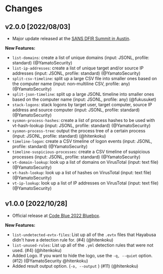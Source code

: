# Changes

## v2.0.0 [2022/08/03]

- Major update released at the [SANS DFIR Summit in Austin](https://www.sans.org/cyber-security-training-events/digital-forensics-summit-2023/).

**New Features:**

- `list-domains`: create a list of unique domains (input: JSONL, profile: standard) (@YamatoSecurity)
- `list-ip-addresses`: create a list of unique target and/or source IP addresses (input: JSONL, profile: standard) (@YamatoSecurity)
- `split-csv-timeline`: split up a large CSV file into smaller ones based on the computer name (input: non-multiline CSV, profile: any) (@YamatoSecurity)
- `split-json-timeline`: split up a large JSONL timeline into smaller ones based on the computer name (input: JSONL, profile: any) (@fukusuket)
- `stack-logons`: stack logons by target user, target computer, source IP address and source computer (input: JSONL, profile: standard) (@YamatoSecurity)
- `sysmon-process-hashes`: create a list of process hashes to be used with vt-hash-lookup (input: JSONL, profile: standard) (@YamatoSecurity)
- `sysmon-process-tree`: output the process tree of a certain process (input: JSONL, profile: standard) (@hitenkoku)
- `timeline-logon`: create a CSV timeline of logon events (input: JSONL, profile: standard) (@YamatoSecurity)
- `timeline-suspicious-processes`: create a CSV timeline of suspicious processes (input: JSONL, profile: standard) (@YamatoSecurity)
- `vt-domain-lookup`: look up a list of domains on VirusTotal (input: text file) (@YamatoSecurity)
- `vt-hash-lookup`: look up a list of hashes on VirusTotal (input: text file) (@YamatoSecurity)
- `vt-ip-lookup`: look up a list of IP addresses on VirusTotal (input: text file) (@YamatoSecurity)

## v1.0.0 [2022/10/28]

- Official release at [Code Blue 2022 Bluebox](https://codeblue.jp/2022/en/talks/?content=talks_24).

**New Features:**

- `list-undetected-evtx-files`: List up all of the `.evtx` files that Hayabusa didn't have a detection rule for. (#4) (@hitenkoku)
- `list-unused-rules`: List up all of the `.yml` detection rules that were not used. (#4) (@hitenkoku)
- Added Logo. If you want to hide the logo, use the `-q, --quiet` option. (#12) (@YamatoSecurity @hitenkoku)
- Added result output option. (`-o, --output` ) (#11) (@hitenkoku)
